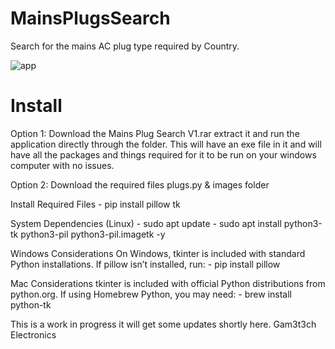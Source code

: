 # MainsPlugsSearch
Search for the mains AC plug type required by Country.



![app](https://github.com/user-attachments/assets/235ecfa7-6c33-43c8-acfc-555b776c5238)

# Install
Option 1: 
Download the Mains Plug Search V1.rar  extract it and run the application directly through the folder.  This will have an exe file in it and will have all the packages and things required for it to be run on your windows computer with no issues.

Option 2: 
Download the required files plugs.py & images folder 

Install Required Files
        - pip install pillow tk

System Dependencies (Linux)
        - sudo apt update
        - sudo apt install python3-tk python3-pil python3-pil.imagetk -y


Windows Considerations
        On Windows, tkinter is included with standard Python installations.
        If pillow isn’t installed, run:   - pip install pillow

Mac Considerations
        tkinter is included with official Python distributions from python.org.
        If using Homebrew Python, you may need:   - brew install python-tk

This is a work in progress it will get some updates shortly here. Gam3t3ch Electronics



